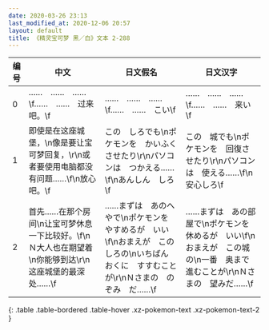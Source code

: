 ```yaml
---
date: 2020-03-26 23:13
last_modified_at: 2020-12-06 20:57
layout: default
title: 《精灵宝可梦 黑／白》文本 2-288
---
```

| 编号 | 中文 | 日文假名 | 日文汉字 |
| ---- | ---- | ---- | --- |
| 0 | ……　……　……\f……　……　过来吧。\f | ……　……　……\f……　……　こい\f | ……　……　……\f……　……　来い\f |
| 1 | 即使是在这座城堡，\n像是要让宝可梦回复，\r\n或者要使用电脑都没有问题……\f\n放心吧。\f | この　しろでも\nポケモンを　かいふく　させたり\r\nパソコンは　つかえる……\f\nあんしん　しろ\f | この　城でも\nポケモンを　回復させたり\r\nパソコンは　使える……\f\n安心しろ\f |
| 2 | 首先……在那个房间\n让宝可梦休息一下比较好。\f\nＮ大人也在期望着\n你能够到达\r\n这座城堡的最深处……\f | ……まずは　あのへやで\nポケモンを　やすめるが　いい\f\nおまえが　この　しろの\nいちばん　おくに　すすむことが\r\nＮさまの　のぞみ　だ……\f | ……まずは　あの部屋で\nポケモンを　休めるが　いい\f\nおまえが　この城の\n一番　奥まで　進むことが\r\nＮさまの　望みだ……\f |
{: .table .table-bordered .table-hover .xz-pokemon-text .xz-pokemon-text-2 }